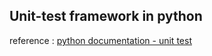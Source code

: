 ## Unit-test framework in python

reference : [python documentation - unit test](https://docs.python.org/3/library/unittest.html?highlight=unittest)

